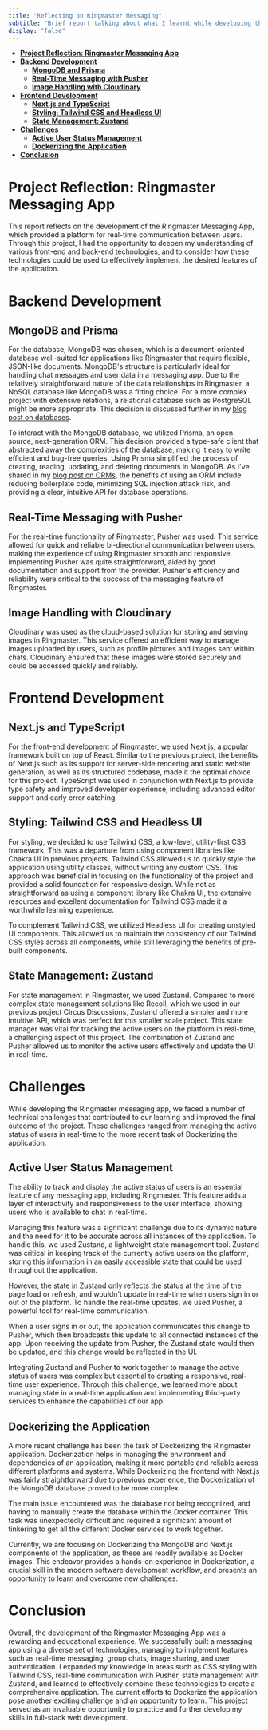 ```yaml
---
title: "Reflecting on Ringmaster Messaging"
subtitle: "Brief report talking about what I learnt while developing this platform"
display: "false"
---
```


- [**Project Reflection: Ringmaster Messaging App**](#project-reflection-ringmaster-messaging-app)
- [**Backend Development**](#backend-development)
	- [**MongoDB and Prisma**](#mongodb-and-prisma)
	- [**Real-Time Messaging with Pusher**](#real-time-messaging-with-pusher)
	- [**Image Handling with Cloudinary**](#image-handling-with-cloudinary)
- [**Frontend Development**](#frontend-development)
	- [**Next.js and TypeScript**](#nextjs-and-typescript)
	- [**Styling: Tailwind CSS and Headless UI**](#styling-tailwind-css-and-headless-ui)
	- [**State Management: Zustand**](#state-management-zustand)
- [**Challenges**](#challenges)
	- [**Active User Status Management**](#active-user-status-management)
	- [**Dockerizing the Application**](#dockerizing-the-application)
- [**Conclusion**](#conclusion)


# **Project Reflection: Ringmaster Messaging App**

This report reflects on the development of the Ringmaster Messaging App, which provided a platform for real-time communication between users. Through this project, I had the opportunity to deepen my understanding of various front-end and back-end technologies, and to consider how these technologies could be used to effectively implement the desired features of the application.

# **Backend Development**

## **MongoDB and Prisma**
For the database, MongoDB was chosen, which is a document-oriented database well-suited for applications like Ringmaster that require flexible, JSON-like documents. MongoDB's structure is particularly ideal for handling chat messages and user data in a messaging app. Due to the relatively straightforward nature of the data relationships in Ringmaster, a NoSQL database like MongoDB was a fitting choice. For a more complex project with extensive relations, a relational database such as PostgreSQL might be more appropriate. This decision is discussed further in my [blog post on databases](https://www.mbeps.co.uk/posts/databases).

To interact with the MongoDB database, we utilized Prisma, an open-source, next-generation ORM. This decision provided a type-safe client that abstracted away the complexities of the database, making it easy to write efficient and bug-free queries. Using Prisma simplified the process of creating, reading, updating, and deleting documents in MongoDB. As I've shared in my [blog post on ORMs](https://www.mbeps.co.uk/posts/orm), the benefits of using an ORM include reducing boilerplate code, minimizing SQL injection attack risk, and providing a clear, intuitive API for database operations.

## **Real-Time Messaging with Pusher**
For the real-time functionality of Ringmaster, Pusher was used. This service allowed for quick and reliable bi-directional communication between users, making the experience of using Ringmaster smooth and responsive. Implementing Pusher was quite straightforward, aided by good documentation and support from the provider. Pusher's efficiency and reliability were critical to the success of the messaging feature of Ringmaster.

## **Image Handling with Cloudinary**
Cloudinary was used as the cloud-based solution for storing and serving images in Ringmaster. This service offered an efficient way to manage images uploaded by users, such as profile pictures and images sent within chats. Cloudinary ensured that these images were stored securely and could be accessed quickly and reliably.

# **Frontend Development**

## **Next.js and TypeScript**
For the front-end development of Ringmaster, we used Next.js, a popular framework built on top of React. Similar to the previous project, the benefits of Next.js such as its support for server-side rendering and static website generation, as well as its structured codebase, made it the optimal choice for this project. TypeScript was used in conjunction with Next.js to provide type safety and improved developer experience, including advanced editor support and early error catching.

## **Styling: Tailwind CSS and Headless UI**
For styling, we decided to use Tailwind CSS, a low-level, utility-first CSS framework. This was a departure from using component libraries like Chakra UI in previous projects. Tailwind CSS allowed us to quickly style the application using utility classes, without writing any custom CSS. This approach was beneficial in focusing on the functionality of the project and provided a solid foundation for responsive design. While not as straightforward as using a component library like Chakra UI, the extensive resources and excellent documentation for Tailwind CSS made it a worthwhile learning experience.

To complement Tailwind CSS, we utilized Headless UI for creating unstyled UI components. This allowed us to maintain the consistency of our Tailwind CSS styles across all components, while still leveraging the benefits of pre-built components.

## **State Management: Zustand**
For state management in Ringmaster, we used Zustand. Compared to more complex state management solutions like Recoil, which we used in our previous project Circus Discussions, Zustand offered a simpler and more intuitive API, which was perfect for this smaller scale project. This state manager was vital for tracking the active users on the platform in real-time, a challenging aspect of this project. The combination of Zustand and Pusher allowed us to monitor the active users effectively and update the UI in real-time.

# **Challenges**

While developing the Ringmaster messaging app, we faced a number of technical challenges that contributed to our learning and improved the final outcome of the project. These challenges ranged from managing the active status of users in real-time to the more recent task of Dockerizing the application.

## **Active User Status Management**

The ability to track and display the active status of users is an essential feature of any messaging app, including Ringmaster. This feature adds a layer of interactivity and responsiveness to the user interface, showing users who is available to chat in real-time.

Managing this feature was a significant challenge due to its dynamic nature and the need for it to be accurate across all instances of the application. To handle this, we used Zustand, a lightweight state management tool. Zustand was critical in keeping track of the currently active users on the platform, storing this information in an easily accessible state that could be used throughout the application.

However, the state in Zustand only reflects the status at the time of the page load or refresh, and wouldn't update in real-time when users sign in or out of the platform. To handle the real-time updates, we used Pusher, a powerful tool for real-time communication. 

When a user signs in or out, the application communicates this change to Pusher, which then broadcasts this update to all connected instances of the app. Upon receiving the update from Pusher, the Zustand state would then be updated, and this change would be reflected in the UI.

Integrating Zustand and Pusher to work together to manage the active status of users was complex but essential to creating a responsive, real-time user experience. Through this challenge, we learned more about managing state in a real-time application and implementing third-party services to enhance the capabilities of our app.

## **Dockerizing the Application**

A more recent challenge has been the task of Dockerizing the Ringmaster application. Dockerization helps in managing the environment and dependencies of an application, making it more portable and reliable across different platforms and systems. While Dockerizing the frontend with Next.js was fairly straightforward due to previous experience, the Dockerization of the MongoDB database proved to be more complex.

The main issue encountered was the database not being recognized, and having to manually create the database within the Docker container. This task was unexpectedly difficult and required a significant amount of tinkering to get all the different Docker services to work together.

Currently, we are focusing on Dockerizing the MongoDB and Next.js components of the application, as these are readily available as Docker images. This endeavor provides a hands-on experience in Dockerization, a crucial skill in the modern software development workflow, and presents an opportunity to learn and overcome new challenges.

# **Conclusion**
Overall, the development of the Ringmaster Messaging App was a rewarding and educational experience. We successfully built a messaging app using a diverse set of technologies, managing to implement features such as real-time messaging, group chats, image sharing, and user authentication. I expanded my knowledge in areas such as CSS styling with Tailwind CSS, real-time communication with Pusher, state management with Zustand, and learned to effectively combine these technologies to create a comprehensive application. The current efforts to Dockerize the application pose another exciting challenge and an opportunity to learn. This project served as an invaluable opportunity to practice and further develop my skills in full-stack web development.